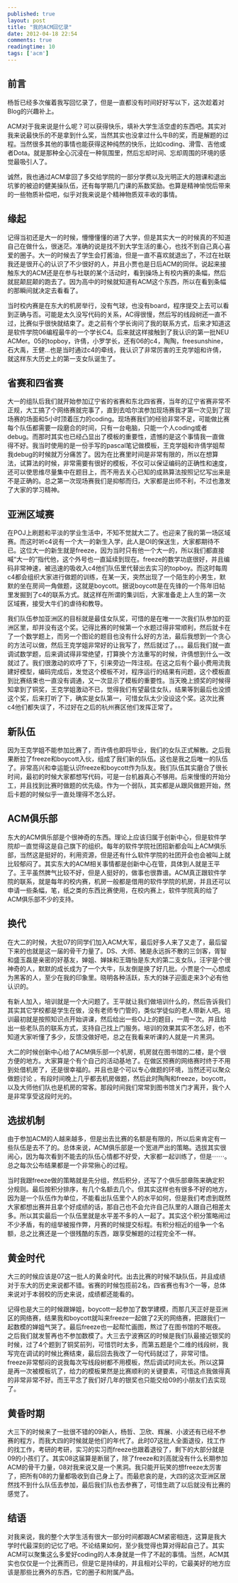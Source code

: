```yaml
---
published: true
layout: post
title: "我的ACM回忆录"
date: 2012-04-18 22:54
comments: true
readingtime: 10
tags: ['acm']
---
```


## 前言
杨哲已经多次催着我写回忆录了，但是一直都没有时间好好写以下，这次趁着对Blog的兴趣补上。

ACM对于我来说是什么呢？可以获得快乐，填补大学生活空虚的东西吧。其实对我来说最快乐的不是拿到什么奖，当然其实也没拿过什么牛B的奖，而是解题的过程。当然很多其他的事情也能获得这种纯然的快乐，比如coding、滑雪、吉他或者Dota。就是那种全心沉浸在一种氛围里，然后忘却时间、忘却周围的环境的感觉最吸引人了。

诚然，我也通过ACM拿回了多交给学院的一部分学费以及光明正大的翘课和退出坑爹的被迫的健美操队伍，还有每学期几门课的系数奖励。也算是精神愉悦后带来的一些物质补偿吧，似乎对我来说是个精神物质双丰收的事情。

## 缘起
记得当初还是大一的时候，懵懵懂懂的进了大学，但是其实大一的时候真的不知道自己在做什么，很迷茫。准确的说是找不到大学生活的重心，也找不到自己真心喜爱的圈子。大一的时候去了学生会打酱油，但是一直不喜欢就退出了，不过在社联我还是很开心的认识了不少很好的人，并且小贾也是日后ACM的同伴。说起来接触东大的ACM还是在参与社联的某个活动时，看到操场上有校内赛的条幅，然后就屁颠屁颠的跑去了。因为高中的时候就知道有ACM这个东西，所以在看到条幅的那瞬间就决定去看看了。

当时校内赛是在东大的机房举行，没有气球，也没有board，程序提交上去可以看到正确与否。可能是太久没写代码的关系，AC得很慢，然后写的线段树还一直不过，比赛似乎很快就结束了。走之前有个学长询问了我的联系方式，后来才知道这是软件学院06编程最牛的一个学长C4。后来就这样接触到了我认识的第一批NEU ACMer。05的topboy，许倩，小罗学长，还有06的c4，陶陶，freesunshine，石大禹，王健...也是当时通过c4的牵线，我认识了非常厉害的王克学姐和许倩，就这样东大历史上的第一支女队诞生了。

## 省赛和四省赛
大一的组队后我们就开始参加辽宁省的省赛和东北四省赛，当年的辽宁省赛非常不正规，大工搞了个网络赛就完事了，直到去哈尔滨参加现场赛我才第一次见到了现场赛的场面和5小时顶着压力的coding。现场赛我们的经验非常不足，可能做比赛每个队伍都需要一段磨合的时间，只有一台电脑，只能一个人coding或者debug。而那时其实也已经凸显出了模板的重要性，遗憾的是这个事情我一直做得不好。我当时使用的是一份手写的pascal笔记做模板，王克学姐和许倩学姐帮我debug的时候就万分痛苦了。因为在比赛里时间是非常有限的，所以在想算法，试算法的时候，非常需要有很好的模板，不仅可以保证编码的正确性和速度，还可以使思维尽量集中在题目上，而不用去关心已知的成熟算法按照记忆写出来是不是正确的。总之第一次现场赛我们是抑郁而归，大家都是出师不利，不过也激发了大家的学习精神。

## 亚洲区域赛
在POJ上刷题和平淡的学业生活中，不知不觉就大二了。也迎来了我的第一场区域赛。而这时听c4说有一个大一的新生入学，此人是OI的保送生，大家都期待不已。这位大一的新生就是freeze，因为当时只有他一个大一的，所以我们都直接喊“大一的”指代他，这个外号也一直延续到现在。freeze的数学功底很好，并且编码非常神速，被迅速的吸收入c4他们队伍里代替出去实习的topboy。而这时每周c4都会组织大家进行做题的训练，在某一天，突然出现了一个陌生的小男生，默默的坐在房间一角做题，这就是boycott。据说boycott是在先锋的一个陈年旧帖里发掘到了c4的联系方式。就这样在所谓的集训后，大家准备走上人生的第一次区域赛，接受大牛们的虐待和教导。

我们队伍参加亚洲区的目标就是最佳女队奖，可惜的是在唯一一次我们队参加的亚洲区里，却并没有这个奖。记得比赛的时候第一个水题过得非常顺利，然后就卡在了一个数学题上，而另一个图论的题目也没有什么好的方法，最后我想到一个贪心的方法可以做，然后王克学姐非常好的让我写了，然后就过了。。。最后我们就一直调试数学题，后来调试得非常绝望，打算换个方法重写的时候，许倩想到什么一改就过了。我们很激动的欢呼了下，引来旁边一阵注视。在这之后有个最小费用流我建好模型，编码完成后，发觉这个模板不对，程序运行的结果有问题，这个模板直到比赛结束也一直没有调通，又一次显示了模板的重要性。当天晚上颁奖的时候得知拿到了铜奖，王克学姐激动不已，觉得我们有望最佳女队，结果等到最后也没颁这个奖，后来打听了下，确实是女队第一，可惜女队太少没设这个奖。这次比赛c4他们都失误了，不过好在之后的杭州赛区他们发挥正常了。

## 新队伍
因为王克学姐不能参加比赛了，而许倩也即将毕业，我们的女队正式解散。之后我果断拉了freeze和boycott入伙，组成了我们新的队伍。这也是我之后唯一的队伍了。非常高兴和幸运能认识freeze和boycott作为队友。我们队伍其实磨合了很长时间，最初的时候大家都想写代码，可是一台机器真心不够用。后来慢慢的开始分工，并且找到比赛时做题的优先级。作为一个弱队，其实都是从跟风做题开始，然后卡题的时候似乎一直处理得不怎么好。

## ACM俱乐部
东大的ACM俱乐部是个很神奇的东西。理论上应该归属于创新中心，但是软件学院却一直觉得这是自己旗下的组织。每年的软件学院社团招新都会叫上ACM俱乐部，当然这是挺好的，利用资源，但是还有什么软件学院的社团开会也会被叫上就比较郁闷了。其实东大的ACM相关事情都是创新中心在管，具体到人就是王平了。王平虽然脾气比较不好，但是人挺好的，做事也很靠谱。ACM真正跟软件学院的联系，就是每年的校内赛，机房一般都是借用的软件学院的机房，并且还可以申请一些条幅，笔，纸之类的东西比赛使用，在校内赛上，软件学院真的给了ACM俱乐部不少的支持。

## 换代
在大二的时候，大批07的同学们加入ACM大军，最后好多人来了又走了，最后留下来的也就是这一届的骨干力量了。DS、大师、猪是永远拆不散的三剑客，胥智和盛玉磊是亲密的好基友，婵姐、婵妹和王璐怡是东大的第二支女队，汪宇是个很神奇的人，默默的成长成为了一个大牛，队友倒是换了好几批。小贾是个一心想成为黑客的人，至少在我的印象里。晓明各种活跃，东大的妹子迎面走来3个必有他认识的。

有新人加入，培训就是一个大问题了。王平就让我们做培训什么的，然后告诉我们其实其它学校都是学生在做，没有老师专门管的，类似学徒似的老人带新人吧。培训最初就是按照知识点开始讲课，然后给出一些OJ上的题目，一周一次。并且给出一些老队员的联系方式，支持自己找上门服务。培训的效果其实不怎么好，也不知道大家听懂了多少，反馈没做好吧，总之在我看来听课的人就是一片黑洞。

大二的时候创新中心给了ACM俱乐部一个机房，机房就在图书馆的二楼，是个很方便的地方。大家算是个有个自己的活动基地了。在做区预赛的网络赛时终于不用到处借机房了，还是很幸福的。并且也是个可以专心做题的环境，当然还可以聚众做题讨论 。有段时间晚上几乎都去机房做题，然后此时陶陶和freeze，boycott，以及大师他们队也是机房的常客。那段时间我们常常到图书馆关门才离开，我个人是非常享受这段时光的。

## 选拔机制
由于参加ACM的人越来越多，但是出去比赛的名额是有限的，所以后来肯定有一些队伍是去不了的。总体来说，ACM俱乐部是一个宽进严出的策略。选拔其实很闹心，因为每次看到不能去的队伍心情都不好受，大家都一起训练了，但是⋯⋯。总之每次公布结果都是一个非常揪心的过程。

当时我跟freeze做的策略就是先分组，然后积分，还写了个俱乐部章陈来确定积分规则。最后按积分排序，有几个名额去几个。但其实这样也有很多不好的地方，因为是一个队伍作为单位，不能看出队伍里个人的水平如何，但是我们考虑到既然大家都想出赛并且拿个好成绩的话，那自己也不会允许自己队里的人跟自己相差太多。所以其实最后一个队伍里就是水平差不多的人一起了。其实这个积分策略闹过不少矛盾，有的组举被报作弊，月赛的时候提交标程。有积分相近的组争一个名额，总之比赛还是一个很残酷的东西，跟享受解题的过程完全不一样。

## 黄金时代
大三的时候应该是07这一批人的黄金时代。出去比赛的时候不缺队伍，并且成绩对于东大的历史来说都不错。省赛的时候包揽前2名，四省赛也有3个一等，总体来说对于本弱校的历史来说，成绩都还能看的。

记得也是大三的时候跟婵姐，boycott一起参加了数学建模，而那几天正好是亚洲区的网络赛，结果我和boycott就叫来freeze一起做了2天的网络赛，把跟我们一起数模的婵姐气哭了。最后freeze也一起帮忙画图，熬过了在图书馆的不眠夜。之后我们就发誓再也不参加数模了。大三去宁波赛区的时候是我们队最接近银奖的时候，过了4个题到了铜奖前列，可惜罚时太多，而第五题是个二维的线段树，我写完在调试的时候比赛结束，最后回去我改了一句代码就过了，非常可惜。freeze非常郁闷的说我每次写线段树都不用模板，然后调试时间太长。所以这算是再一次被模板坑了，给力的模板果然是比赛顺利的关键要素，可惜这点我做得真的非常非常不好。而王平念了我们好几年的银奖也只能交给09的小朋友们去实现了。

## 黄昏时期
大三下的时候来了一批很不错的09新人，杨哲、卫欣、辉展、小波还有已经不参赛的程方，而我大四的时候就是他们的年代了。此时07这批人全面退役，找工作的找工作，考研的考研，实习的实习而freeze也跟着退役了，剩下的大部分就是09的小孩们了。其实08这届算是断层了，除了freeze和刘高就没有什么长期参加ACM的骨干力量，08对我来说又是一个黑洞。我只能开玩笑的想freeze太厉害了，把所有08的力量都吸收到自己身上了。而最悲哀的是，大四的这次亚洲区居然找不到什么队伍去参加，最后我们队也去参赛了，可惜生疏了以后就没有比赛的感觉了。

## 结语
对我来说，我的整个大学生活有很大一部分时间都跟ACM紧密相连，这算是我大学时代最深刻的记忆了吧。不论结果如何，至少我觉得也算对得起自己了。其实ACM可以聚集这么多爱好coding的人本身就是一件了不起的事情。当然，ACM其实也仅仅是一个比赛而已，但是它是持续的，并且相对公平的，它最美好的地方应该是那些比赛外的东西，它的圈子和附属产品。

